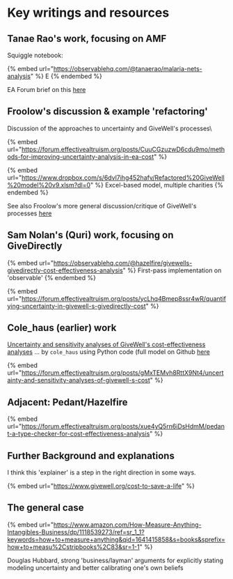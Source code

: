 # Key writings and resources

## Tanae Rao's work, focusing on AMF

Squiggle notebook:

{% embed url="https://observablehq.com/@tanaerao/malaria-nets-analysis" %}
E
{% endembed %}

EA Forum brief on this [here](https://forum.effectivealtruism.org/posts/4Qdjkf8PatGBsBExK/adding-quantified-uncertainty-to-givewell-s-cost)



## Froolow's discussion & example 'refactoring'&#x20;

Discussion of the approaches to uncertainty and GiveWell's processes\


{% embed url="https://forum.effectivealtruism.org/posts/CuuCGzuzwD6cdu9mo/methods-for-improving-uncertainty-analysis-in-ea-cost" %}

{% embed url="https://www.dropbox.com/s/6dvl7ihg452hafv/Refactored%20GiveWell%20model%20v9.xlsm?dl=0" %}
Excel-based model, multiple charities&#x20;
{% endembed %}

See also Froolow's more general discussion/critique of GiveWell's processes [here](https://forum.effectivealtruism.org/posts/6dtwkwBrHBGtc3xes/a-critical-review-of-givewell-s-2022-cost-effectiveness)



## Sam Nolan's  (Quri) work, focusing on GiveDirectly

{% embed url="https://observablehq.com/@hazelfire/givewells-givedirectly-cost-effectiveness-analysis" %}
First-pass implementation on 'observable'
{% endembed %}

{% embed url="https://forum.effectivealtruism.org/posts/ycLhq4Bmep8ssr4wR/quantifying-uncertainty-in-givewell-s-givedirectly-cost" %}

## Cole\_haus (earlier) work

[Uncertainty and sensitivity analyses of GiveWell's cost-effectiveness analyses](https://forum.effectivealtruism.org/posts/gMxTEMvh8RttX9Nt4/uncertainty-and-sensitivity-analyses-of-givewell-s-cost) ... by `cole_haus` using Python code (full model on Github [here](https://github.com/colehaus/givewell-analysis)

{% embed url="https://forum.effectivealtruism.org/posts/gMxTEMvh8RttX9Nt4/uncertainty-and-sensitivity-analyses-of-givewell-s-cost" %}



## Adjacent: Pedant/Hazelfire

{% embed url="https://forum.effectivealtruism.org/posts/xue4yQ5rn6iDsHdmM/pedant-a-type-checker-for-cost-effectiveness-analysis" %}

## Further Background and explanations

I think this 'explainer' is a step in the right direction in some ways.&#x20;

{% embed url="https://www.givewell.org/cost-to-save-a-life" %}

## The general case

{% embed url="https://www.amazon.com/How-Measure-Anything-Intangibles-Business/dp/1118539273/ref=sr_1_1?keywords=how+to+measure+anything&qid=1641415858&s=books&sprefix=how+to+measu%2Cstripbooks%2C83&sr=1-1" %}

Douglas Hubbard, strong 'business/layman' arguments for explicitly stating modeling uncertainty and better calibrating one's own beliefs
